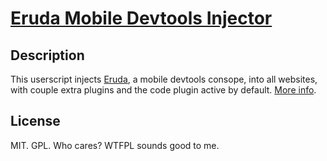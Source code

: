# [Eruda Mobile Devtools Injector](https://github.com/Efreak/UserScripts/raw/master/Eruda-Mobile-Devtools/ErudaMobileDevtools.user.js)

## Description
This userscript injects [Eruda](https://github.com/liriliri/eruda), a mobile devtools consope, into all websites, with  couple extra plugins and the code plugin active by default. [More info](https://eruda.liriliri.io).

## License

MIT. GPL. Who cares? WTFPL sounds good to me.

